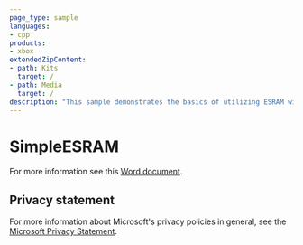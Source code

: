 ```yaml
---
page_type: sample
languages:
- cpp
products:
- xbox
extendedZipContent:
- path: Kits
  target: /
- path: Media
  target: /
description: "This sample demonstrates the basics of utilizing ESRAM with DirectX 11 on Xbox One."
---
```


# SimpleESRAM

For more information see this [Word document](https://github.com/microsoft/Xbox-ATG-Samples/blob/master/XDKSamples/Graphics/SimpleESRAM/ReadMe.docx).

## Privacy statement

For more information about Microsoft's privacy policies in general, see the [Microsoft Privacy Statement](https://privacy.microsoft.com/privacystatement/).
